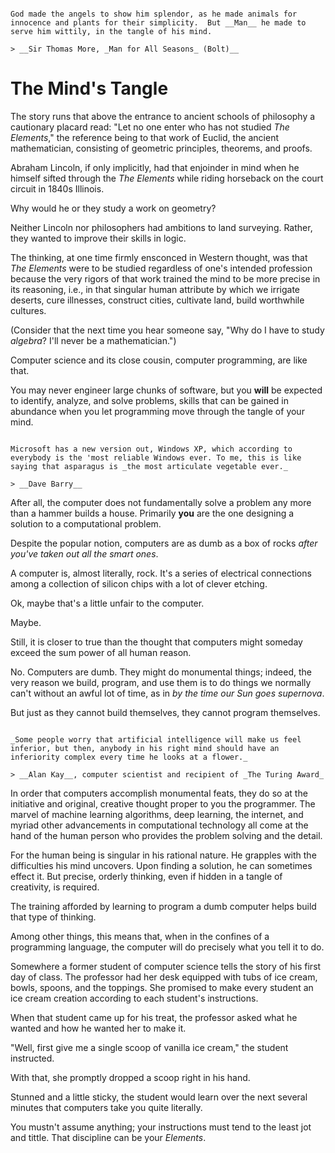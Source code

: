 ```{admonition} Man Made Code

God made the angels to show him splendor, as he made animals for innocence and plants for their simplicity.  But __Man__ he made to serve him wittily, in the tangle of his mind.

> __Sir Thomas More, _Man for All Seasons_ (Bolt)__

```

# The Mind's Tangle

The story runs that above the entrance to ancient schools of philosophy a cautionary placard read: "Let no one enter who has not studied _The Elements_," the reference being to that work of Euclid, the ancient mathematician, consisting of geometric principles, theorems, and proofs.

Abraham Lincoln, if only implicitly, had that enjoinder in mind when he himself sifted through the _The Elements_ while riding horseback on the court circuit in 1840s Illinois.

Why would he or they study a work on geometry?

Neither Lincoln nor philosophers had ambitions to land surveying. Rather, they wanted to improve their skills in logic.

The thinking, at one time firmly ensconced in Western thought, was that _The Elements_ were to be studied regardless of one's intended profession because the very rigors of that work trained the mind to be more precise in its reasoning, i.e., in that singular human attribute by which we irrigate deserts, cure illnesses, construct cities, cultivate land, build worthwhile cultures.

(Consider that the next time you hear someone say, "Why do I have to study _algebra_? I'll never be a mathematician.")

Computer science and its close cousin, computer programming, are like that.

You may never engineer large chunks of software, but you **will** be expected to identify, analyze, and solve problems, skills that can be gained in abundance when you let programming move through the tangle of your mind.

```{admonition} The Dumb Computer

Microsoft has a new version out, Windows XP, which according to everybody is the 'most reliable Windows ever. To me, this is like saying that asparagus is _the most articulate vegetable ever._

> __Dave Barry__
```

After all, the computer does not fundamentally solve a problem any more than a hammer builds a house. Primarily **you** are the one designing a solution to a computational problem.

Despite the popular notion, computers are as dumb as a box of rocks _after you've taken out all the smart ones_.

A computer is, almost literally, rock. It's a series of electrical connections among a collection of silicon chips with a lot of clever etching.

Ok, maybe that's a little unfair to the computer.

Maybe.

Still, it is closer to true than the thought that computers might someday exceed the sum power of all human reason.

No. Computers are dumb. They might do monumental things; indeed, the very reason we build, program, and use them is to do things we normally can't without an awful lot of time, as in _by the time our Sun goes supernova_.

But just as they cannot build themselves, they cannot program themselves.

```{admonition} Nature Exceeds Any Computer

_Some people worry that artificial intelligence will make us feel inferior, but then, anybody in his right mind should have an inferiority complex every time he looks at a flower._

> __Alan Kay__, computer scientist and recipient of _The Turing Award_

```

In order that computers accomplish monumental feats, they do so at the initiative and original, creative thought proper to you the programmer. The marvel of machine learning algorithms, deep learning, the internet, and myriad other advancements in computational technology all come at the hand of the human person who provides the problem solving and the detail.

For the human being is singular in his rational nature. He grapples with the difficulties his mind uncovers. Upon finding a solution, he can sometimes effect it. But precise, orderly thinking, even if hidden in a tangle of creativity, is required.

The training afforded by learning to program a dumb computer helps build that type of thinking.

Among other things, this means that, when in the confines of a programming language, the computer will do precisely what you tell it to do.

Somewhere a former student of computer science tells the story of his first day of class. The professor had her desk equipped with tubs of ice cream, bowls, spoons, and the toppings. She promised to make every student an ice cream creation according to each student's instructions.

When that student came up for his treat, the professor asked what he wanted and how he wanted her to make it.

"Well, first give me a single scoop of vanilla ice cream," the student instructed.

With that, she promptly dropped a scoop right in his hand.

Stunned and a little sticky, the student would learn over the next several minutes that computers take you quite literally.

You mustn't assume anything; your instructions must tend to the least jot and tittle. That discipline can be your _Elements_.
